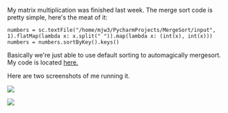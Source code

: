 My matrix multiplication was finished last week. The merge sort code is pretty simple, here's the meat of it:

    numbers = sc.textFile("/home/mjw3/PycharmProjects/MergeSort/input", 1).flatMap(lambda x: x.split(" ")).map(lambda x: (int(x), int(x)))
    numbers = numbers.sortByKey().keys()

Basically we're just able to use default sorting to automagically mergesort. My code is located [here.](https://github.com/mwhol/CS-490/blob/master/ICP/ICP%209/MergeSort/mergesort.py)

Here are two screenshots of me running it.

![](https://github.com/mwhol/CS-490/raw/master/ICP/ICP%209/9.2.png)

![](https://github.com/mwhol/CS-490/raw/master/ICP/ICP%209/9.1.png)